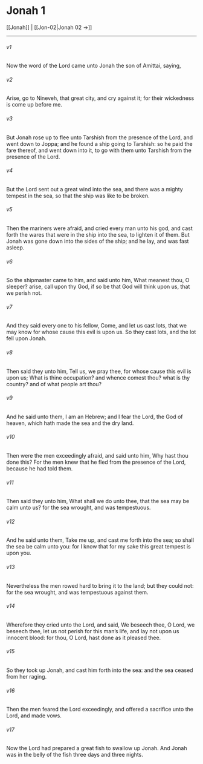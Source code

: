 # Jonah 1

[[Jonah]] | [[Jon-02|Jonah 02 →]]
***

###### v1
Now the word of the Lord came unto Jonah the son of Amittai, saying,
###### v2
Arise, go to Nineveh, that great city, and cry against it; for their wickedness is come up before me.
###### v3
But Jonah rose up to flee unto Tarshish from the presence of the Lord, and went down to Joppa; and he found a ship going to Tarshish: so he paid the fare thereof, and went down into it, to go with them unto Tarshish from the presence of the Lord.
###### v4
But the Lord sent out a great wind into the sea, and there was a mighty tempest in the sea, so that the ship was like to be broken.
###### v5
Then the mariners were afraid, and cried every man unto his god, and cast forth the wares that were in the ship into the sea, to lighten it of them. But Jonah was gone down into the sides of the ship; and he lay, and was fast asleep.
###### v6
So the shipmaster came to him, and said unto him, What meanest thou, O sleeper? arise, call upon thy God, if so be that God will think upon us, that we perish not.
###### v7
And they said every one to his fellow, Come, and let us cast lots, that we may know for whose cause this evil is upon us. So they cast lots, and the lot fell upon Jonah.
###### v8
Then said they unto him, Tell us, we pray thee, for whose cause this evil is upon us; What is thine occupation? and whence comest thou? what is thy country? and of what people art thou?
###### v9
And he said unto them, I am an Hebrew; and I fear the Lord, the God of heaven, which hath made the sea and the dry land.
###### v10
Then were the men exceedingly afraid, and said unto him, Why hast thou done this? For the men knew that he fled from the presence of the Lord, because he had told them.
###### v11
Then said they unto him, What shall we do unto thee, that the sea may be calm unto us? for the sea wrought, and was tempestuous.
###### v12
And he said unto them, Take me up, and cast me forth into the sea; so shall the sea be calm unto you: for I know that for my sake this great tempest is upon you.
###### v13
Nevertheless the men rowed hard to bring it to the land; but they could not: for the sea wrought, and was tempestuous against them.
###### v14
Wherefore they cried unto the Lord, and said, We beseech thee, O Lord, we beseech thee, let us not perish for this man’s life, and lay not upon us innocent blood: for thou, O Lord, hast done as it pleased thee.
###### v15
So they took up Jonah, and cast him forth into the sea: and the sea ceased from her raging.
###### v16
Then the men feared the Lord exceedingly, and offered a sacrifice unto the Lord, and made vows.
###### v17
Now the Lord had prepared a great fish to swallow up Jonah. And Jonah was in the belly of the fish three days and three nights. 

